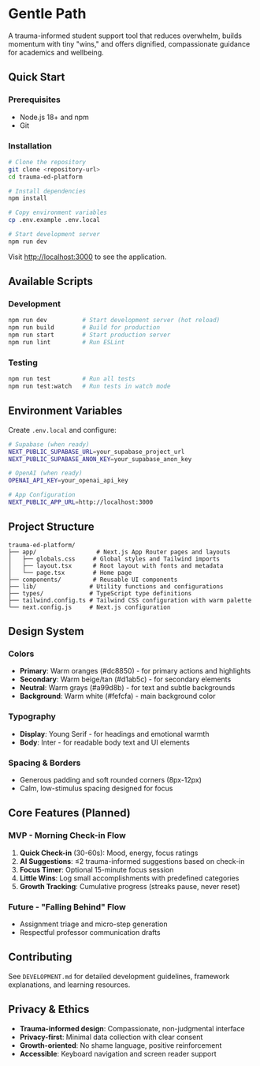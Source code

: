 # Gentle Path

A trauma-informed student support tool that reduces overwhelm, builds momentum with tiny "wins," and offers dignified, compassionate guidance for academics and wellbeing.

## Quick Start

### Prerequisites
- Node.js 18+ and npm
- Git

### Installation

```bash
# Clone the repository
git clone <repository-url>
cd trauma-ed-platform

# Install dependencies
npm install

# Copy environment variables
cp .env.example .env.local

# Start development server
npm run dev
```

Visit [http://localhost:3000](http://localhost:3000) to see the application.

## Available Scripts

### Development
```bash
npm run dev          # Start development server (hot reload)
npm run build        # Build for production
npm run start        # Start production server
npm run lint         # Run ESLint
```

### Testing
```bash
npm run test         # Run all tests
npm run test:watch   # Run tests in watch mode
```

## Environment Variables

Create `.env.local` and configure:

```bash
# Supabase (when ready)
NEXT_PUBLIC_SUPABASE_URL=your_supabase_project_url
NEXT_PUBLIC_SUPABASE_ANON_KEY=your_supabase_anon_key

# OpenAI (when ready)
OPENAI_API_KEY=your_openai_api_key

# App Configuration
NEXT_PUBLIC_APP_URL=http://localhost:3000
```

## Project Structure

```
trauma-ed-platform/
├── app/                 # Next.js App Router pages and layouts
│   ├── globals.css     # Global styles and Tailwind imports
│   ├── layout.tsx      # Root layout with fonts and metadata
│   └── page.tsx        # Home page
├── components/         # Reusable UI components
├── lib/               # Utility functions and configurations
├── types/             # TypeScript type definitions
├── tailwind.config.ts # Tailwind CSS configuration with warm palette
└── next.config.js     # Next.js configuration
```

## Design System

### Colors
- **Primary**: Warm oranges (#dc8850) - for primary actions and highlights
- **Secondary**: Warm beige/tan (#d1ab5c) - for secondary elements  
- **Neutral**: Warm grays (#a99d8b) - for text and subtle backgrounds
- **Background**: Warm white (#fefcfa) - main background color

### Typography
- **Display**: Young Serif - for headings and emotional warmth
- **Body**: Inter - for readable body text and UI elements

### Spacing & Borders
- Generous padding and soft rounded corners (8px-12px)
- Calm, low-stimulus spacing designed for focus

## Core Features (Planned)

### MVP - Morning Check-in Flow
1. **Quick Check-in** (30-60s): Mood, energy, focus ratings
2. **AI Suggestions**: ≤2 trauma-informed suggestions based on check-in
3. **Focus Timer**: Optional 15-minute focus session
4. **Little Wins**: Log small accomplishments with predefined categories
5. **Growth Tracking**: Cumulative progress (streaks pause, never reset)

### Future - "Falling Behind" Flow  
- Assignment triage and micro-step generation
- Respectful professor communication drafts

## Contributing

See `DEVELOPMENT.md` for detailed development guidelines, framework explanations, and learning resources.

## Privacy & Ethics

- **Trauma-informed design**: Compassionate, non-judgmental interface
- **Privacy-first**: Minimal data collection with clear consent
- **Growth-oriented**: No shame language, positive reinforcement
- **Accessible**: Keyboard navigation and screen reader support